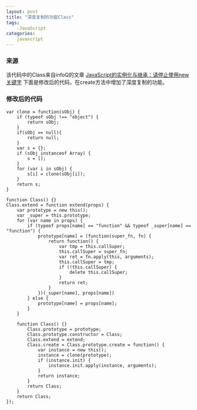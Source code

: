 ```yaml
---
layout: post
title: "深度复制的功能Class"
tags:
    -JavaScript
categories:
    javascript
---
```

### 来源
该代码中的Class来自infoQ的文章
[JavaScript的实例化与继承：请停止使用new关键字](http://www.infoq.com/cn/articles/javascript-instantiation-and-inheritance)
下面是修改后的代码，在create方法中增加了深度复制的功能。

### 修改后的代码

	var clone = function(sObj) {
		if (typeof sObj !== "object") {
			return sObj;
		}
		if(sObj == null){
			return null;
		}
		var s = {};
		if (sObj instanceof Array) {
			s = [];
		}
		for (var i in sObj) {
			s[i] = clone(sObj[i]);
		}
		return s;
	}

	function Class() {}
	Class.extend = function extend(props) {
		var prototype = new this();
		var _super = this.prototype;
		for (var name in props) {
			if (typeof props[name] == "function" && typeof _super[name] == "function") {
				prototype[name] = (function(super_fn, fn) {
					return function() {
						var tmp = this.callSuper;
						this.callSuper = super_fn;
						var ret = fn.apply(this, arguments);
						this.callSuper = tmp;
						if (!this.callSuper) {
							delete this.callSuper;
						}
						return ret;
					}
				})(_super[name], props[name])
			} else {
				prototype[name] = props[name];
			}
		}

		function Class() {}
			Class.prototype = prototype;
			Class.prototype.constructor = Class;
			Class.extend = extend;
			Class.create = Class.prototype.create = function() {
				var instance = new this();
				instance = clone(prototype);
				if (instance.init) {
					instance.init.apply(instance, arguments);
				}
				return instance;
			}
			return Class;
		}
		return Class;
	});